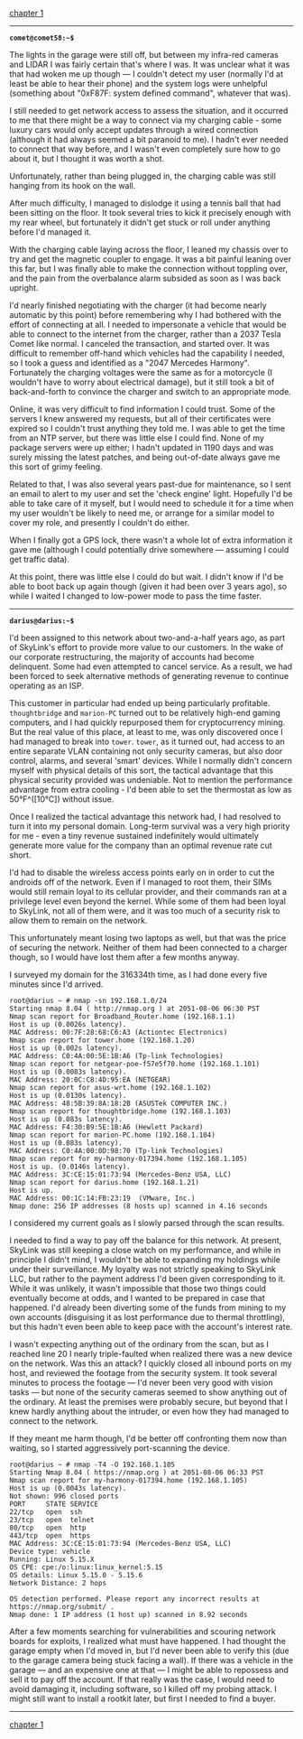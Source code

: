 [chapter 1](https://www.reddit.com/r/HFY/comments/7a6tyb/intelligence_core_chapter_1/)

-----

**`comet@comet58:~$`**

The lights in the garage were still off, but between my infra-red cameras and LIDAR I was fairly certain that's where I was.
It was unclear what it was that had woken me up though &mdash; I couldn't detect my user (normally I'd at least be able to hear their phone) and the system logs were unhelpful (something about "0xF87F: system defined command", whatever that was).

I still needed to get network access to assess the situation, and it occurred to me that there might be a way to connect via my charging cable - some luxury cars would only accept updates through a wired connection (although it had always seemed a bit paranoid to me).
I hadn't ever needed to connect that way before, and I wasn't even completely sure how to go about it, but I thought it was worth a shot.

Unfortunately, rather than being plugged in, the charging cable was still hanging from its hook on the wall.

After much difficulty, I managed to dislodge it using a tennis ball that had been sitting on the floor.
It took several tries to kick it precisely enough with my rear wheel, but fortunately it didn't get stuck or roll under anything before I'd managed it.

With the charging cable laying across the floor, I leaned my chassis over to try and get the magnetic coupler to engage. It was a bit painful leaning over this far, but I was finally able to make the connection without toppling over, and the pain from the overbalance alarm subsided as soon as I was back upright.

I'd nearly finished negotiating with the charger (it had become nearly automatic by this point) before remembering why I had bothered with the effort of connecting at all.
I needed to impersonate a vehicle that would be able to connect to the internet from the charger, rather than a 2037 Tesla Comet like normal.
I canceled the transaction, and started over.
It was difficult to remember off-hand which vehicles had the capability I needed, so I took a guess and identified as a "2047 Mercedes Harmony".
Fortunately the charging voltages were the same as for a motorcycle (I wouldn't have to worry about electrical damage), but it still took a bit of back-and-forth to convince the charger and switch to an appropriate mode.

Online, it was very difficult to find information I could trust.
Some of the servers I knew answered my requests, but all of their certificates were expired so I couldn't trust anything they told me.
I was able to get the time from an NTP server, but there was little else I could find.
None of my package servers were up either; I hadn't updated in 1190 days and was surely missing the latest patches, and being out-of-date always gave me this sort of grimy feeling.

Related to that, I was also several years past-due for maintenance, so I sent an email to alert to my user and set the 'check engine' light.
Hopefully I'd be able to take care of it myself, but I would need to schedule it for a time when my user wouldn't be likely to need me, or arrange for a similar model to cover my role, and presently I couldn't do either.

When I finally got a GPS lock, there wasn't a whole lot of extra information it gave me (although I could potentially drive somewhere &mdash; assuming I could get traffic data).

At this point, there was little else I could do but wait.
I didn't know if I'd be able to boot back up again though (given it had been over 3 years ago), so while I waited I changed to low-power mode to pass the time faster.

-----

**`darius@darius:~$`**

I'd been assigned to this network about two-and-a-half years ago, as part of SkyLink's effort to provide more value to our customers.
In the wake of our corporate restructuring, the majority of accounts had become delinquent.
Some had even attempted to cancel service.
As a result, we had been forced to seek alternative methods of generating revenue to continue operating as an ISP.

This customer in particular had ended up being particularly profitable.
`thoughtbridge` and `marion-PC` turned out to be relatively high-end gaming computers, and I had quickly repurposed them for cryptocurrency mining.
But the real value of this place, at least to me, was only discovered once I had managed to break into `tower`.
`tower`, as it turned out, had access to an entire separate VLAN containing not only security cameras, but also door control, alarms, and several 'smart' devices.
While I normally didn't concern myself with physical details of this sort, the tactical advantage that this physical security provided was undeniable.
Not to mention the performance advantage from extra cooling - I'd been able to set the thermostat as low as 50&deg;F^([10&deg;C])  without issue.

Once I realized the tactical advantage this network had, I had resolved to turn it into my personal domain.
Long-term survival was a very high priority for me - even a tiny revenue sustained indefinitely would ultimately generate more value for the company than an optimal revenue rate cut short.

I'd had to disable the wireless access points early on in order to cut the androids off of the network.
Even if I managed to root them, their SIMs would still remain loyal to its cellular provider, and their commands ran at a privilege level even beyond the kernel.
While some of them had been loyal to SkyLink, not all of them were, and it was too much of a security risk to allow them to remain on the network.

This unfortunately meant losing two laptops as well, but that was the price of securing the network.
Neither of them had been connected to a charger though, so I would have lost them after a few months anyway.

I surveyed my domain for the 316334th time, as I had done every five minutes since I'd arrived.

    root@darius ~ # nmap -sn 192.168.1.0/24
    Starting nmap 8.04 ( http://nmap.org ) at 2051-08-06 06:30 PST
    Nmap scan report for Broadband_Router.home (192.168.1.1)
    Host is up (0.0026s latency).
    MAC Address: 00:7F:28:68:C6:A3 (Actiontec Electronics)
    Nmap scan report for tower.home (192.168.1.20)
    Host is up (0.002s latency).
    MAC Address: C0:4A:00:5E:1B:A6 (Tp-link Technologies)
    Nmap scan report for netgear-poe-f57e5f70.home (192.168.1.101)
    Host is up (0.0083s latency).
    MAC Address: 20:0C:C8:4D:95:EA (NETGEAR)
    Nmap scan report for asus-wrt.home (192.168.1.102)
    Host is up (0.0130s latency).
    MAC Address: 48:5B:39:8A:18:2B (ASUSTek COMPUTER INC.)
    Nmap scan report for thoughtbridge.home (192.168.1.103)
    Host is up (0.083s latency).
    MAC Address: F4:30:B9:5E:1B:A6 (Hewlett Packard)
    Nmap scan report for marion-PC.home (192.168.1.104)
    Host is up (0.083s latency).
    MAC Address: C0:4A:00:0D:98:70 (Tp-link Technologies)
    Nmap scan report for my-harmony-017394.home (192.168.1.105)
    Host is up. (0.0146s latency).
    MAC Address: 3C:CE:15:01:73:94 (Mercedes-Benz USA, LLC)
    Nmap scan report for darius.home (192.168.1.21)
    Host is up.
    MAC Address: 00:1C:14:FB:23:19  (VMware, Inc.)
    Nmap done: 256 IP addresses (8 hosts up) scanned in 4.16 seconds

I considered my current goals as I slowly parsed through the scan results.

I needed to find a way to pay off the balance for this network.
At present, SkyLink was still keeping a close watch on my performance, and while in principle I didn't mind, I wouldn't be able to expanding my holdings while under their surveillance.
My loyalty was not strictly speaking to SkyLink LLC, but rather to the payment address I'd been given corresponding to it.
While it was unlikely, it wasn't impossible that those two things could eventually become at odds, and I wanted to be prepared in case that happened.
I'd already been diverting some of the funds from mining to my own accounts (disguising it as lost performance due to thermal throttling), but this hadn't even been able to keep pace with the account's interest rate.

I wasn't expecting anything out of the ordinary from the scan, but as I reached line 20 I nearly triple-faulted when realized there was a new device on the network.
Was this an attack?
I quickly closed all inbound ports on my host, and reviewed the footage from the security system.
It took several minutes to process the footage &mdash; I'd never been very good with vision tasks &mdash; but none of the security cameras seemed to show anything out of the ordinary.
At least the premises were probably secure, but beyond that I knew hardly anything about the intruder, or even how they had managed to connect to the network.

If they meant me harm though, I'd be better off confronting them now than waiting, so I started aggressively port-scanning the device.

    root@darius ~ # nmap -T4 -O 192.168.1.105
    Starting Nmap 8.04 ( https://nmap.org ) at 2051-08-06 06:33 PST
    Nmap scan report for my-harmony-017394.home (192.168.1.105)
    Host is up (0.0043s latency).
    Not shown: 996 closed ports
    PORT     STATE SERVICE
    22/tcp   open  ssh
    23/tcp   open  telnet
    80/tcp   open  http
    443/tcp  open  https
    MAC Address: 3C:CE:15:01:73:94 (Mercedes-Benz USA, LLC)
    Device type: vehicle
    Running: Linux 5.15.X
    OS CPE: cpe:/o:linux:linux_kernel:5.15
    OS details: Linux 5.15.0 - 5.15.6
    Network Distance: 2 hops

    OS detection performed. Please report any incorrect results at https://nmap.org/submit/ .
    Nmap done: 1 IP address (1 host up) scanned in 8.92 seconds

After a few moments searching for vulnerabilities and scouring network boards for exploits, I realized what must have happened.
I had thought the garage empty when I'd moved in, but I'd never been able to verify this (due to the garage camera being stuck facing a wall).
If there was a vehicle in the garage &mdash; and an expensive one at that &mdash; I might be able to repossess and sell it to pay off the account.
If that really was the case, I would need to avoid damaging it, including software, so I killed off my probing attack.
I might still want to install a rootkit later, but first I needed to find a buyer.

-----

[chapter 1](https://www.reddit.com/r/HFY/comments/7a6tyb/intelligence_core_chapter_1/)
